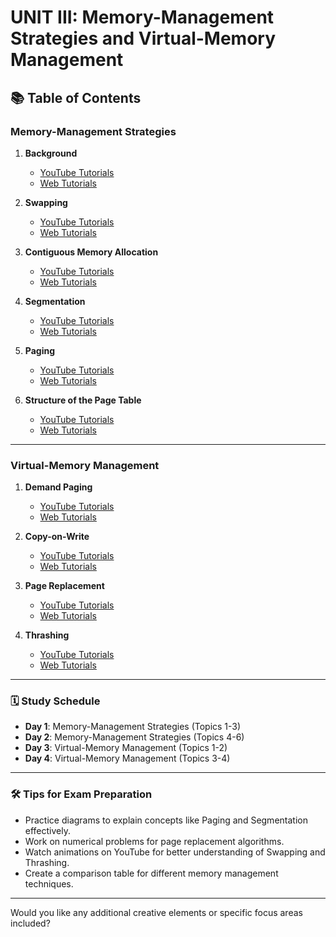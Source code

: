 # UNIT III: Memory-Management Strategies and Virtual-Memory Management

## 📚 Table of Contents

### Memory-Management Strategies
1. **Background**  
   - [YouTube Tutorials](https://www.youtube.com/results?search_query=Memory+Management+Background+tutorial)
   - [Web Tutorials](https://www.google.com/search?q=Memory+Management+Background+tutorial)

2. **Swapping**  
   - [YouTube Tutorials](https://www.youtube.com/results?search_query=Swapping+in+Operating+Systems)
   - [Web Tutorials](https://www.google.com/search?q=Swapping+in+Operating+Systems)

3. **Contiguous Memory Allocation**  
   - [YouTube Tutorials](https://www.youtube.com/results?search_query=Contiguous+Memory+Allocation+tutorial)
   - [Web Tutorials](https://www.google.com/search?q=Contiguous+Memory+Allocation+tutorial)

4. **Segmentation**  
   - [YouTube Tutorials](https://www.youtube.com/results?search_query=Segmentation+in+Operating+Systems)
   - [Web Tutorials](https://www.google.com/search?q=Segmentation+in+Operating+Systems)

5. **Paging**  
   - [YouTube Tutorials](https://www.youtube.com/results?search_query=Paging+in+Operating+Systems)
   - [Web Tutorials](https://www.google.com/search?q=Paging+in+Operating+Systems)

6. **Structure of the Page Table**  
   - [YouTube Tutorials](https://www.youtube.com/results?search_query=Structure+of+Page+Table+tutorial)
   - [Web Tutorials](https://www.google.com/search?q=Structure+of+Page+Table+tutorial)

---

### Virtual-Memory Management
1. **Demand Paging**  
   - [YouTube Tutorials](https://www.youtube.com/results?search_query=Demand+Paging+tutorial)
   - [Web Tutorials](https://www.google.com/search?q=Demand+Paging+tutorial)

2. **Copy-on-Write**  
   - [YouTube Tutorials](https://www.youtube.com/results?search_query=Copy+on+Write+in+OS)
   - [Web Tutorials](https://www.google.com/search?q=Copy+on+Write+in+OS)

3. **Page Replacement**  
   - [YouTube Tutorials](https://www.youtube.com/results?search_query=Page+Replacement+Algorithms)
   - [Web Tutorials](https://www.google.com/search?q=Page+Replacement+Algorithms)

4. **Thrashing**  
   - [YouTube Tutorials](https://www.youtube.com/results?search_query=Thrashing+in+Operating+Systems)
   - [Web Tutorials](https://www.google.com/search?q=Thrashing+in+Operating+Systems)

---

### 🗓️ Study Schedule
- **Day 1**: Memory-Management Strategies (Topics 1-3)
- **Day 2**: Memory-Management Strategies (Topics 4-6)
- **Day 3**: Virtual-Memory Management (Topics 1-2)
- **Day 4**: Virtual-Memory Management (Topics 3-4)

---

### 🛠️ Tips for Exam Preparation
- Practice diagrams to explain concepts like Paging and Segmentation effectively.
- Work on numerical problems for page replacement algorithms.
- Watch animations on YouTube for better understanding of Swapping and Thrashing.
- Create a comparison table for different memory management techniques.

---

Would you like any additional creative elements or specific focus areas included?
